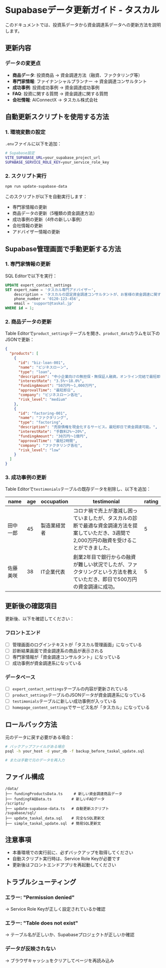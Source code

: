 # Supabaseデータ更新ガイド - タスカル

このドキュメントでは、投資系データから資金調達系データへの更新方法を説明します。

## 更新内容

### データの変更点
- **商品データ**: 投資商品 → 資金調達方法（融資、ファクタリング等）
- **専門家情報**: ファイナンシャルプランナー → 資金調達コンサルタント
- **成功事例**: 投資成功事例 → 資金調達成功事例
- **FAQ**: 投資に関する質問 → 資金調達に関する質問
- **会社情報**: AIConnectX → タスカル株式会社

## 自動更新スクリプトを使用する方法

### 1. 環境変数の設定

`.env`ファイルに以下を追加：

```bash
# Supabase設定
VITE_SUPABASE_URL=your_supabase_project_url
SUPABASE_SERVICE_ROLE_KEY=your_service_role_key
```

### 2. スクリプト実行

```bash
npm run update-supabase-data
```

このスクリプトが以下を自動実行します：
- 専門家情報の更新
- 商品データの更新（5種類の資金調達方法）
- 成功事例の更新（4件の新しい事例）
- 会社情報の更新
- アドバイザー情報の更新

## Supabase管理画面で手動更新する方法

### 1. 専門家情報の更新

SQL Editorで以下を実行：

```sql
UPDATE expert_contact_settings 
SET expert_name = 'タスカル専門アドバイザー',
    description = 'タスカルの認定資金調達コンサルタントが、お客様の資金調達に関するご相談を承ります。',
    phone_number = '0120-123-456',
    email = 'support@taskal.jp'
WHERE id = 1;
```

### 2. 商品データの更新

Table Editorで`product_settings`テーブルを開き、`product_data`カラムを以下のJSONで更新：

```json
{
  "products": [
    {
      "id": "biz-loan-001",
      "name": "ビジネスローン",
      "type": "loan",
      "description": "中小企業向けの無担保・無保証人融資。オンライン完結で最短即日審査。",
      "interestRate": "3.5%〜18.0%",
      "fundingAmount": "50万円〜1,000万円",
      "approvalTime": "最短即日",
      "company": "ビジネスローン各社",
      "risk_level": "medium"
    },
    {
      "id": "factoring-001",
      "name": "ファクタリング",
      "type": "factoring",
      "description": "売掛債権を現金化するサービス。最短即日で資金調達可能。",
      "interestRate": "手数料2%〜20%",
      "fundingAmount": "30万円〜1億円",
      "approvalTime": "最短2時間",
      "company": "ファクタリング各社",
      "risk_level": "low"
    }
  ]
}
```

### 3. 成功事例の更新

Table Editorで`testimonials`テーブルの既存データを削除し、以下を追加：

| name | age | occupation | testimonial | rating |
|------|-----|------------|-------------|---------|
| 田中 一郎 | 45 | 製造業経営者 | コロナ禍で売上が激減し困っていましたが、タスカルの診断で最適な資金調達方法を提案していただき、3週間で2,000万円の融資を受けることができました。 | 5 |
| 佐藤 美咲 | 38 | IT企業代表 | 創業2年目で銀行からの融資が難しい状況でしたが、ファクタリングという方法を教えていただき、即日で500万円の資金調達に成功。 | 5 |

## 更新後の確認項目

更新後、以下を確認してください：

### フロントエンド
- [ ] 管理画面のログインテキストが「タスカル管理画面」になっている
- [ ] 診断結果画面で資金調達系の商品が表示される
- [ ] 専門家情報が「資金調達コンサルタント」になっている
- [ ] 成功事例が資金調達系になっている

### データベース
- [ ] `expert_contact_settings`テーブルの内容が更新されている
- [ ] `product_settings`テーブルのJSONデータが資金調達系になっている  
- [ ] `testimonials`テーブルに新しい成功事例が入っている
- [ ] `homepage_content_settings`でサービス名が「タスカル」になっている

## ロールバック方法

元のデータに戻す必要がある場合：

```bash
# バックアップファイルがある場合
psql -h your_host -d your_db -f backup_before_taskal_update.sql

# または手動で元のデータを再入力
```

## ファイル構成

```
/data/
├── fundingProductsData.ts     # 新しい資金調達商品データ
├── fundingFAQData.ts         # 新しいFAQデータ
/scripts/
├── update-supabase-data.ts   # 自動更新スクリプト
/supabase/sql/
├── update_taskal_data.sql    # 完全なSQL更新文
├── simple_taskal_update.sql  # 簡易SQL更新文
```

## 注意事項

- 本番環境での実行前に、必ずバックアップを取得してください
- 自動スクリプト実行時は、Service Role Keyが必要です
- 更新後はフロントエンドアプリを再起動してください

## トラブルシューティング

### エラー: "Permission denied"
→ Service Role Keyが正しく設定されているか確認

### エラー: "Table does not exist"
→ テーブル名が正しいか、Supabaseプロジェクトが正しいか確認

### データが反映されない
→ ブラウザキャッシュをクリアしてページを再読み込み